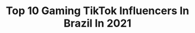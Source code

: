 ---
title: Top 10 Gaming TikTok Influencers In Brazil In 2021
description: >-
  Find top gaming TikTok influencers in Brazil in 2021. Most popular hashtags: #gaming #fyp #foryou #gamer.
platform: TikTok
hits: 25
text_top: See the top-rated TikTok influencers on inBeat.
text_bottom: Our platform aggregates 25 TikTok influencers like this in Brazil for you to pitch.
profiles:
  - username: "adriano_pro_x"
    fullname: >-
      Adriano Braga
    bio: >-
      Brasil 🇧🇷 #26 Gaming
    location: "Brazil"
    followers: 2613
    engagement: 575
    commentsToLikes: 0.124116
    id: ckc7juulkr7zo0j23l7nxw42o
    verified: false
    hashtags: "#xbox, #xboxgamepass, #tridentx, #dueto"
  - username: "wolfgamerbrwgbr"
    fullname: >-
      Wolf Gamer BR
    bio: >-
      🐺Tik Tok Gaming Brazil🐺 🎬canal no YouTube: Wolf Gamer BR🎬
    location: "Brazil"
    followers: 3694
    engagement: 2030
    commentsToLikes: 0.070979
    id: ckc8ieiapc06t0j2313uf347d
    verified: false
    hashtags: "#callofduty, #wgbr, #xboxone, #moderwarfare"
  - username: "bandadongodongo"
    fullname: >-
      Dongo Dongo
    bio: >-
      DONGO DONGO 🍄 VIDEOGAME ROCK 🦖⬇️ MAIS CONTEÚDO AQUI ⬇️🦖
    location: "Brazil"
    followers: 86500
    engagement: 1762
    commentsToLikes: 0.077691
    id: ck8hmbfvelfdw0j78zo0wngd8
    verified: false
    hashtags: "#switch, #tiktokbrasil, #nintendo, #supermario"
  - username: "sharshock"
    fullname: >-
      Sharshock
    bio: >-
      To aqui pra te fazer sorrir 🤪 Obrigado pelo 1 milhão no YouTube!
    location: "Brazil"
    followers: 231700
    engagement: 1196
    commentsToLikes: 0.019198
    id: ckc90ki3qq1t30j232nbikioe
    verified: true
    hashtags: "#fypchallenge, #gaming, #sharshock, #fortniteclips"
  - username: "nandohozier"
    fullname: >-
      NANDO HOZIER
    bio: >-
      Alagoano 🏳️‍🌈 insta: @nandohozier YOUTUBE 👇
    location: "Brazil"
    followers: 76700
    engagement: 1110
    commentsToLikes: 0.014688
    id: ckb0xm0jymmt20j23bnttywdt
    verified: false
    hashtags: "#free, #afazendarecord, #gaming, #alagoas"
  - username: "jogos_e_filmes0"
    fullname: >-
      tô flopado :(
    bio: >-
      Jogo fifa e fortnite e filmes são top dms! atualmente com 18.2k de seguidores!
    location: "Brazil"
    followers: 18200
    engagement: 1077
    commentsToLikes: 0.029683
    id: ckcomau035uh90j23xwdgjp6j
    verified: false
    hashtags: "#musica, #telaverde, #futebol, #paravoce"
  - username: "acasacaiuoficial"
    fullname: >-
      A CASA CAIU
    bio: >-
      Humor, memes e muito mais! 📲 PAGINA FACEBOOK: A CASA CAIU 🎬 LINK:
    location: "Brazil"
    followers: 38000
    engagement: 1046
    commentsToLikes: 0.006899
    id: ckdnv4ufco6lq0j23dkxb05fs
    verified: false
    hashtags: "#top, #fail, #ps5, #cs"
  - username: "vinnirez"
    fullname: >-
      Vinícius
    bio: >-
      insta: ViniClout
    location: "Brazil"
    followers: 89500
    engagement: 2160
    commentsToLikes: 0.033699
    id: ck8w3tnm47u4j0j789hb3vgp3
    verified: false
    hashtags: "#fortnite, #dinheiro, #challenge, #gamer"
  - username: "ju4np137r0"
    fullname: >-
      P137r0
    bio: >-
      I’m not smart. I just wear glasses. ✌😎 (Me sigam aqui também 👇😁)
    location: "Brazil"
    followers: 73400
    engagement: 2423
    commentsToLikes: 0.088028
    id: cka0jztw4kfoq0i78qufsvm3a
    verified: false
    hashtags: "#dueto, #followers, #draw, #fyp"
  - username: "generalnerd"
    fullname: >-
      Mike Sant'Anna | General Nerd
    bio: >-
      💡Criador de Conteúdo 🖖A Nerdice Nua Crua 🌍ES – Brasil
    location: "Brazil"
    followers: 105700
    engagement: 1967
    commentsToLikes: 0.019715
    id: ck92tdm81hgvi0j78lhfyuutg
    verified: true
    hashtags: "#cavaleirosdozodiaco, #anime, #doctorwho, #saintseiya"
---
